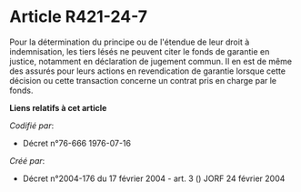 # Article R421-24-7

Pour la détermination du principe ou de l'étendue de leur droit à indemnisation, les tiers lésés ne peuvent citer le fonds de
garantie en justice, notamment en déclaration de jugement commun. Il en est de même des assurés pour leurs actions en
revendication de garantie lorsque cette décision ou cette transaction concerne un contrat pris en charge par le fonds.

**Liens relatifs à cet article**

_Codifié par_:

  - Décret n°76-666 1976-07-16

_Créé par_:

  - Décret n°2004-176 du 17 février 2004 - art. 3 () JORF 24 février 2004
